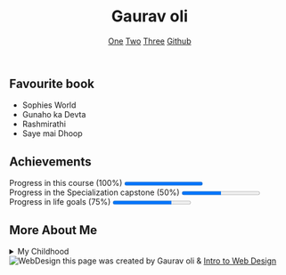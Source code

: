 <!DOCTYPE html>
<html lang="en">
<head>
    <meta charset="UTF-8">
    <meta name="viewport" content="width=device-width, initial-scale=1.0">
    <title>Final Project</title>
</head>
<body>
<header>
    <h1>Gaurav oli</h1>
    <nav>
        <a href="www.google.co.in">One</a>
        <a href="https://www.youtube.com/">Two</a>
        <a href="https://in.yahoo.com/">Three</a>
        <a href="https://github.com/">Github</a>
    </nav>
</header>
<section>
    <h2>Favourite book</h2>
    <ul>
        <li> Sophies World</li>
        <li> Gunaho ka Devta</li>
        <li> Rashmirathi</li>
        <li> Saye mai Dhoop</li>
    </ul>
</section>
<section>
    <h2>Achievements</h2>
    Progress in this course (100%)
    <progress value="100" max="100"></progress>
    <br>
    Progress in the Specialization capstone (50%)
    <progress value="50" max="100"></progress>
    <br>
    Progress in life goals (75%)
    <progress value="75" max="100"></progress>

</section>
<section>
    <h2>More About Me</h2>
    <details>
        <summary>My Childhood</summary> In my childhood i was a very Impish.
    </details>
</section>
<footer>
    <img src="http://www.intro-webdesign.com/images/newlogo.png" alt="WebDesign">
    this page was created by Gaurav oli & 
    <a href="http://www.intro-webdesign.com/">Intro to Web Design</a>
</footer>

</body>
</html>

